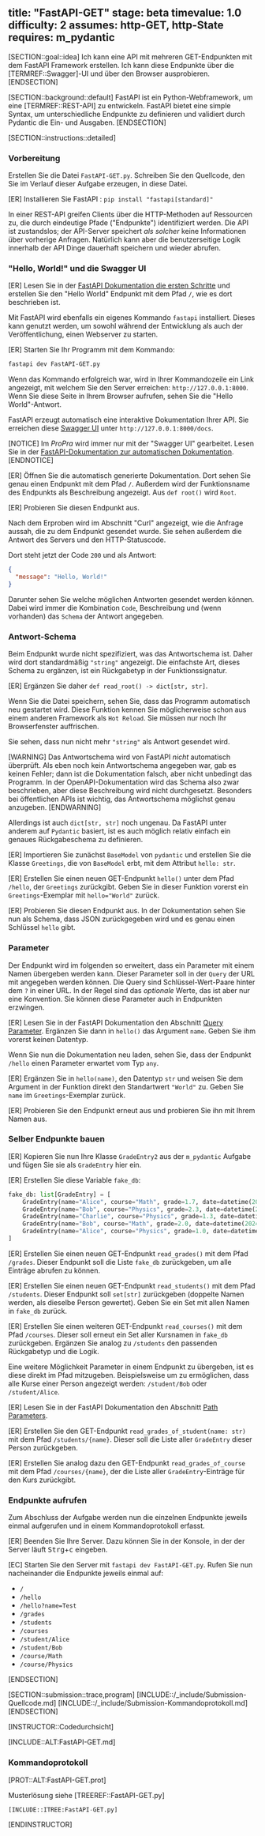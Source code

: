 title: "FastAPI-GET"
stage: beta
timevalue: 1.0
difficulty: 2
assumes: http-GET, http-State
requires: m_pydantic
---

[SECTION::goal::idea]
Ich kann eine API mit mehreren GET-Endpunkten mit dem FastAPI Framework erstellen.
Ich kann diese Endpunkte über die [TERMREF::Swagger]-UI und über den Browser ausprobieren.
[ENDSECTION]


[SECTION::background::default]
FastAPI ist ein Python-Webframework, um eine [TERMREF::REST-API] zu entwickeln.
FastAPI bietet eine simple Syntax, um unterschiedliche Endpunkte zu definieren
und validiert durch Pydantic die Ein- und Ausgaben.
[ENDSECTION]


[SECTION::instructions::detailed]


### Vorbereitung

Erstellen Sie die Datei `FastAPI-GET.py`.
Schreiben Sie den Quellcode, den Sie im Verlauf dieser Aufgabe erzeugen, in diese Datei.

[ER] Installieren Sie FastAPI : `pip install "fastapi[standard]"`


In einer REST-API greifen Clients über die HTTP-Methoden auf Ressourcen zu,
die durch eindeutige Pfade ("Endpunkte") identifiziert werden.
Die API ist zustandslos; 
der API-Server speichert _als solcher_ keine Informationen über vorherige Anfragen.
Natürlich kann aber die benutzerseitige Logik innerhalb der API Dinge dauerhaft speichern
und wieder abrufen.

### "Hello, World!" und die Swagger UI

[ER] Lesen Sie in der
[FastAPI Dokumentation die ersten Schritte](https://fastapi.tiangolo.com/tutorial/first-steps/)
und erstellen Sie den "Hello World" Endpunkt mit dem Pfad `/`, wie es dort beschrieben ist.
<!-- time estimate: 15 min -->

Mit FastAPI wird ebenfalls ein eigenes Kommando `fastapi` installiert.
Dieses kann genutzt werden, um sowohl während der Entwicklung als auch der Veröffentlichung,
einen Webserver zu starten.

[ER] Starten Sie Ihr Programm mit dem Kommando:

```sh
fastapi dev FastAPI-GET.py
```

Wenn das Kommando erfolgreich war, wird in Ihrer Kommandozeile ein Link angezeigt,
mit welchem Sie den Server erreichen: `http://127.0.0.1:8000`.
Wenn Sie diese Seite in Ihrem Browser aufrufen, sehen Sie die "Hello World"-Antwort.

FastAPI erzeugt automatisch eine interaktive Dokumentation Ihrer API.
Sie erreichen diese
[Swagger UI](https://github.com/swagger-api/swagger-ui)
unter `http://127.0.0.1:8000/docs`.

[NOTICE]
Im _ProPra_ wird immer nur mit der "Swagger UI" gearbeitet.
Lesen Sie in der
[FastAPI-Dokumentation zur automatischen Dokumentation](https://fastapi.tiangolo.com/features/#automatic-docs).
[ENDNOTICE]

[ER] Öffnen Sie die automatisch generierte Dokumentation.
Dort sehen Sie genau einen Endpunkt mit dem Pfad `/`.
Außerdem wird der Funktionsname des Endpunkts als Beschreibung angezeigt.
Aus `def root()` wird `Root`.

[ER] Probieren Sie diesen Endpunkt aus.

Nach dem Erproben wird im Abschnitt "Curl" angezeigt, wie die Anfrage aussah,
die zu dem Endpunkt gesendet wurde.
Sie sehen außerdem die Antwort des Servers und den HTTP-Statuscode.

Dort steht jetzt der Code `200` und als Antwort:

```json
{
  "message": "Hello, World!"
}
```

Darunter sehen Sie welche möglichen Antworten gesendet werden können.
Dabei wird immer die Kombination `Code`, Beschreibung und (wenn vorhanden) das
`Schema` der Antwort angegeben.


### Antwort-Schema

Beim Endpunkt wurde nicht spezifiziert, was das Antwortschema ist.
Daher wird dort standardmäßig `"string"` angezeigt.
Die einfachste Art, dieses Schema zu ergänzen, ist ein Rückgabetyp in der Funktionssignatur.

[ER] Ergänzen Sie daher `def read_root() -> dict[str, str]`.

Wenn Sie die Datei speichern, sehen Sie, dass das Programm automatisch neu gestartet wird.
Diese Funktion kennen Sie möglicherweise schon aus einem anderen Framework als `Hot Reload`.
Sie müssen nur noch Ihr Browserfenster auffrischen.

Sie sehen, dass nun nicht mehr `"string"` als Antwort gesendet wird.
<!-- time estimate: 15 min -->

[WARNING]
Das Antwortschema wird von FastAPI _nicht_ automatisch überprüft.
Als eben noch kein Antwortschema angegeben war, gab es keinen Fehler;
dann ist die Dokumentation falsch, aber nicht unbedingt das Programm.
In der OpenAPI-Dokumentation wird das Schema also zwar beschrieben, aber diese Beschreibung
wird nicht durchgesetzt.
Besonders bei öffentlichen APIs ist wichtig, das Antwortschema möglichst genau anzugeben.
[ENDWARNING]

Allerdings ist auch `dict[str, str]` noch ungenau.
Da FastAPI unter anderem auf `Pydantic` basiert, ist es auch möglich relativ einfach
ein genaues Rückgabeschema zu definieren.

[ER] Importieren Sie zunächst `BaseModel` von `pydantic` und erstellen Sie
die Klasse `Greetings`, die von `BaseModel` erbt, mit dem Attribut `hello: str`.

[ER] Erstellen Sie einen neuen GET-Endpunkt `hello()` unter dem Pfad `/hello`,
der `Greetings` zurückgibt.
Geben Sie in dieser Funktion vorerst ein `Greetings`-Exemplar mit `hello="World"` zurück.

[ER] Probieren Sie diesen Endpunkt aus.
In der Dokumentation sehen Sie nun als Schema, dass JSON zurückgegeben wird
und es genau einen Schlüssel `hello` gibt.
<!-- time estimate: 15 min -->


### Parameter

Der Endpunkt wird im folgenden so erweitert, dass ein Parameter mit einem Namen
übergeben werden kann.
Dieser Parameter soll in der `Query` der URL mit angegeben werden können.
Die Query sind Schlüssel-Wert-Paare hinter dem `?` in einer URL.
In der Regel sind das _optionale_ Werte, das ist aber nur eine Konvention.
Sie können diese Parameter auch in Endpunkten erzwingen.

[ER] Lesen Sie in der FastAPI Dokumentation den Abschnitt
[Query Parameter](https://fastapi.tiangolo.com/tutorial/query-params/).
Ergänzen Sie dann in `hello()` das Argument `name`.
Geben Sie ihm vorerst keinen Datentyp.

Wenn Sie nun die Dokumentation neu laden, sehen Sie, dass der Endpunkt `/hello`
einen Parameter erwartet vom Typ `any`.

[ER] Ergänzen Sie in `hello(name)`, den Datentyp `str` und weisen Sie
dem Argument in der Funktion direkt den Standartwert `"World"` zu.
Geben Sie `name` im `Greetings`-Exemplar zurück.

[ER] Probieren Sie den Endpunkt erneut aus und probieren Sie ihn mit Ihrem Namen aus.


### Selber Endpunkte bauen

[ER] Kopieren Sie nun Ihre Klasse `GradeEntry2` aus der `m_pydantic` Aufgabe und
fügen Sie sie als `GradeEntry` hier ein.

[ER] Erstellen Sie diese Variable `fake_db`:

```py
fake_db: list[GradeEntry] = [
    GradeEntry(name="Alice", course="Math", grade=1.7, date=datetime(2024, 4, 10)),
    GradeEntry(name="Bob", course="Physics", grade=2.3, date=datetime(2024, 4, 12)),
    GradeEntry(name="Charlie", course="Physics", grade=1.3, date=datetime(2024, 4, 15)),
    GradeEntry(name="Bob", course="Math", grade=2.0, date=datetime(2024, 4, 18)),
    GradeEntry(name="Alice", course="Physics", grade=1.0, date=datetime(2024, 4, 20)),
]
```

[ER] Erstellen Sie einen neuen GET-Endpunkt `read_grades()` mit dem Pfad `/grades`.
Dieser Endpunkt soll die Liste `fake_db` zurückgeben, um alle Einträge abrufen zu können.

[ER] Erstellen Sie einen neuen GET-Endpunkt `read_students()` mit dem Pfad `/students`.
Dieser Endpunkt soll `set[str]` zurückgeben (doppelte Namen werden, als dieselbe
Person gewertet).
Geben Sie ein Set mit allen Namen in `fake_db` zurück.

[ER] Erstellen Sie einen weiteren GET-Endpunkt `read_courses()` mit dem Pfad `/courses`.
Dieser soll erneut ein Set aller Kursnamen in `fake_db` zurückgeben.
Ergänzen Sie analog zu `/students` den passenden Rückgabetyp und die Logik.

Eine weitere Möglichkeit Parameter in einem Endpunkt zu übergeben, ist es diese direkt
im Pfad mitzugeben.
Beispielsweise um zu ermöglichen, dass alle Kurse einer Person angezeigt werden:
`/student/Bob` oder `/student/Alice`.

[ER] Lesen Sie in der FastAPI Dokumentation den Abschnitt
[Path Parameters](https://fastapi.tiangolo.com/tutorial/path-params/).

[ER] Erstellen Sie den GET-Endpunkt `read_grades_of_student(name: str)` mit dem
Pfad `/students/{name}`.
Dieser soll die Liste aller `GradeEntry` dieser Person zurückgeben.

[ER] Erstellen Sie analog dazu den GET-Endpunkt `read_grades_of_course` mit dem
Pfad `/courses/{name}`, der die Liste aller `GradeEntry`-Einträge für den Kurs zurückgibt.
<!-- time estimate: 15 min -->


### Endpunkte aufrufen

Zum Abschluss der Aufgabe werden nun die einzelnen Endpunkte jeweils einmal
aufgerufen und in einem Kommandoprotokoll erfasst.

[ER] Beenden Sie Ihre Server. Dazu können Sie in der Konsole, in der der Server
läuft <kbd>Strg</kbd>+<kbd>c</kbd> eingeben.

[EC] Starten Sie den Server mit `fastapi dev FastAPI-GET.py`.
Rufen Sie nun nacheinander die Endpunkte jeweils einmal auf:

- `/`
- `/hello`
- `/hello?name=Test`
- `/grades`
- `/students`
- `/courses`
- `/student/Alice`
- `/student/Bob`
- `/course/Math`
- `/course/Physics`

[ENDSECTION]


[SECTION::submission::trace,program]
[INCLUDE::/_include/Submission-Quellcode.md]
[INCLUDE::/_include/Submission-Kommandoprotokoll.md]
[ENDSECTION]

<!-- @PROGRAM_TEST_SKIP: reason="Output contains uncontrollable status codes and timestamps" manual_test_required=true -->

[INSTRUCTOR::Codedurchsicht]

[INCLUDE::ALT:FastAPI-GET.md]

### Kommandoprotokoll
[PROT::ALT:FastAPI-GET.prot]

Musterlösung siehe [TREEREF::FastAPI-GET.py]

```py
[INCLUDE::ITREE:FastAPI-GET.py]
```
[ENDINSTRUCTOR]
